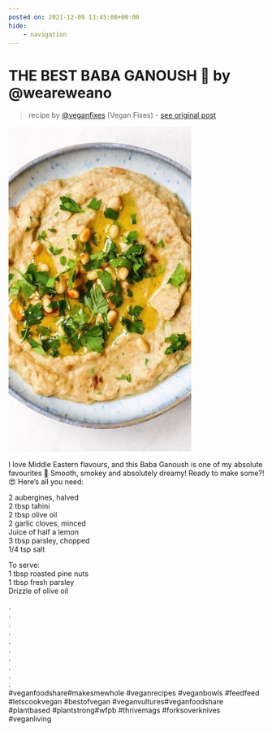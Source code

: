 ```yaml
---
posted on: 2021-12-09 13:45:08+00:00
hide:
    - navigation
---
```


# THE BEST BABA GANOUSH 🍆 by @weareweano  

> recipe by [@veganfixes](https://www.instagram.com/veganfixes/) 
(Vegan Fixes) - [see original post](https://instagram.com/p/CXQ6Q6aJbHT)

![](../img/veganfixes_09-12-2021_1312.png)

  
I love Middle Eastern flavours, and this Baba Ganoush is one of my absolute favourites 🤤 Smooth, smokey and absolutely dreamy! Ready to make some?! 😍 Here’s all you need:   
  
2 aubergines, halved  
2 tbsp tahini  
2 tbsp olive oil  
2 garlic cloves, minced  
Juice of half a lemon  
3 tbsp parsley, chopped  
1/4 tsp salt   
  
To serve:  
1 tbsp roasted pine nuts  
1 tbsp fresh parsley  
Drizzle of olive oil  
  
.  
.  
.  
.  
.  
.  
.  
.  
.  
.  
\#veganfoodshare\#makesmewhole \#veganrecipes \#veganbowls \#feedfeed \#letscookvegan \#bestofvegan \#veganvultures\#veganfoodshare \#plantbased \#plantstrong\#wfpb \#thrivemags \#forksoverknives \#veganliving   